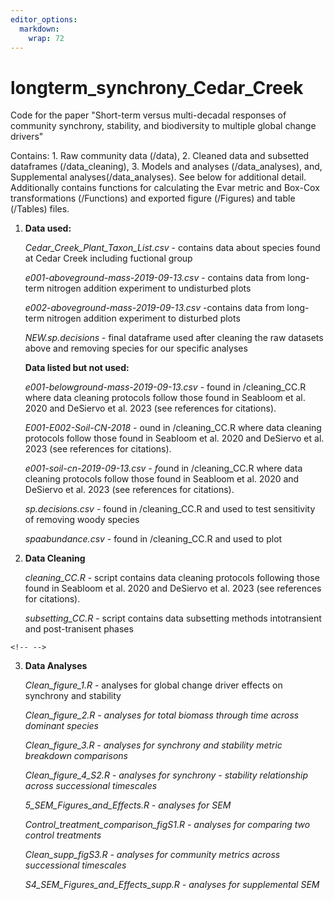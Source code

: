 ```yaml
---
editor_options: 
  markdown: 
    wrap: 72
---
```


# longterm_synchrony_Cedar_Creek

Code for the paper "Short-term versus multi-decadal responses of
community synchrony, stability, and biodiversity to multiple global
change drivers"

Contains: 1. Raw community data (/data), 2. Cleaned data and subsetted
dataframes (/data_cleaning), 3. Models and analyses (/data_analyses),
and, Supplemental analyses(/data_analyses). See below for additional
detail. Additionally contains functions for calculating the Evar metric
and Box-Cox transformations (/Functions) and exported figure (/Figures)
and table (/Tables) files.

1.  **Data used:**

    *Cedar_Creek_Plant_Taxon_List.csv* - contains data about species
    found at Cedar Creek including fuctional group

    *e001-aboveground-mass-2019-09-13.csv* - contains data from
    long-term nitrogen addition experiment to undisturbed plots

    *e002-aboveground-mass-2019-09-13.csv* -contains data from long-term
    nitrogen addition experiment to disturbed plots

    *NEW.sp.decisions* - final dataframe used after cleaning the raw
    datasets above and removing species for our specific analyses

    **Data listed but not used:**

    *e001-belowground-mass-2019-09-13.csv -* found in /cleaning_CC.R
    where data cleaning protocols follow those found in Seabloom et al.
    2020 and DeSiervo et al. 2023 (see references for citations).

    *E001-E002-Soil-CN-2018 -* ound in /cleaning_CC.R where data
    cleaning protocols follow those found in Seabloom et al. 2020 and
    DeSiervo et al. 2023 (see references for citations).

    *e001-soil-cn-2019-09-13.csv - f*ound in /cleaning_CC.R where data
    cleaning protocols follow those found in Seabloom et al. 2020 and
    DeSiervo et al. 2023 (see references for citations).

    *sp.decisions.csv -* found in /cleaning_CC.R and used to test
    sensitivity of removing woody species

    *spaabundance.csv -* found in /cleaning_CC.R and used to plot

2.  **Data Cleaning**

    *cleaning_CC.R* - script contains data cleaning protocols following
    those found in Seabloom et al. 2020 and DeSiervo et al. 2023 (see
    references for citations).

    *subsetting_CC.R* - script contains data subsetting methods
    intotransient and post-tranisent phases

```{=html}
<!-- -->
```
3.  **Data Analyses**

    *Clean_figure_1.R* - analyses for global change driver effects on
    synchrony and stability

    *Clean_figure_2.R - analyses for total biomass through time across
    dominant species*

    *Clean_figure_3.R - analyses for synchrony and stability metric
    breakdown comparisons*

    *Clean_figure_4\_S2.R - analyses for synchrony - stability
    relationship across successional timescales*

    *5_SEM_Figures_and_Effects.R - analyses for SEM*

    *Control_treatment_comparison_figS1.R - analyses for comparing two
    control treatments*

    *Clean_supp_figS3.R - analyses for community metrics across
    successional timescales*

    *S4_SEM_Figures_and_Effects_supp.R - analyses for supplemental SEM*
